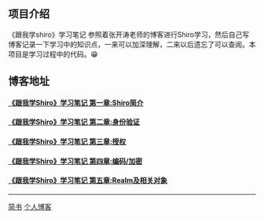 ## 项目介绍
《跟我学shiro》学习笔记
参照着张开涛老师的博客进行Shiro学习，然后自己写博客记录一下学习中的知识点，一来可以加深理解，二来以后遗忘了可以查阅。本项目是学习过程中的代码。:grin:

## 博客地址
 #### [《跟我学Shiro》学习笔记 第一章:Shiro简介](https://www.jianshu.com/p/26454a1d9b32)
 #### [《跟我学Shiro》学习笔记 第二章:身份验证](https://www.jianshu.com/p/13c1ca88be8d)
 #### [《跟我学Shiro》学习笔记 第三章:授权](https://www.jianshu.com/p/bb54f8cc5372)
 #### [《跟我学Shiro》学习笔记 第四章:编码/加密](https://www.jianshu.com/p/b06f3ae4a066)

#### [《跟我学Shiro》学习笔记 第五章:Realm及相关对象](https://www.jianshu.com/p/85373f9c75a3)

----
 [简书](https://www.jianshu.com/u/1b475eed02f9)
 [个人博客](https://zhaojun0193.github.io)
